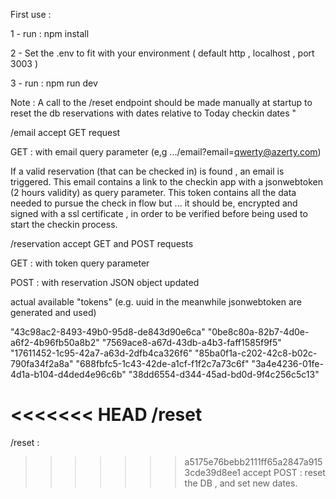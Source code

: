 

First use : 

1 - run :
npm install 


2 - Set the .env to fit with your environment ( default http , localhost , port 3003 )  

3 - run :
npm run dev 

Note :
A call to the /reset endpoint should be made manually at startup to reset the db reservations with dates relative to Today checkin dates
"

/email 
accept GET request 

GET : with email query parameter (e,g .../email?email=qwerty@azerty.com)

If a valid reservation (that can be checked in) is found , an email is triggered. This email contains a link to the checkin app with a jsonwebtoken (2 hours validity) as query parameter. This token contains all the data needed to pursue the check in flow but ... it should be, encrypted and signed with a ssl certificate , in order to be verified before being used to start the checkin process.


/reservation 
accept GET and POST requests

GET : with token query parameter

POST : with reservation JSON object updated 

actual available "tokens" (e.g. uuid in the meanwhile jsonwebtoken are generated and used) 

"43c98ac2-8493-49b0-95d8-de843d90e6ca"
"0be8c80a-82b7-4d0e-a6f2-4b96fb50a8b2" 
"7569ace8-a67d-43db-a4b3-faff1585f9f5"
"17611452-1c95-42a7-a63d-2dfb4ca326f6"
"85ba0f1a-c202-42c8-b02c-790fa34f2a8a" 
"688fbfc5-1c43-42de-a1cf-f1f2c7a73c6f" 
"3a4e4236-01fe-4d1a-b104-d4ded4e96c6b" 
"38dd6554-d344-45ad-bd0d-9f4c256c5c13" 
        
<<<<<<< HEAD
/reset 
=======
/reset : 
>>>>>>> a5175e76bebb2111ff65a2847a9153cde39d8ee1
accept POST : reset the DB , and set new dates.